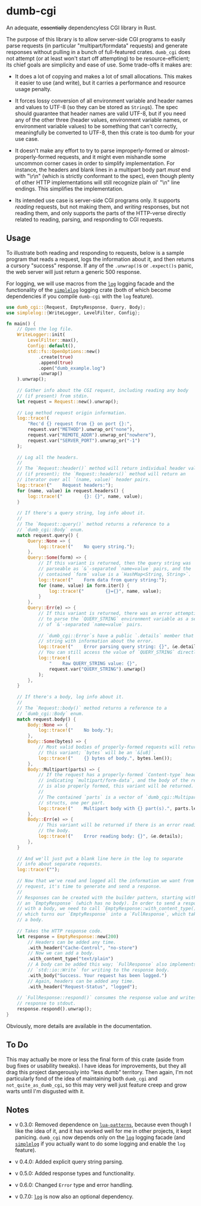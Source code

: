 # dumb-cgi
An adequate, ~~essentially~~ dependencyless CGI library in Rust.

The purpose of this library is to allow server-side CGI programs to easily
parse requests (in particular "multipart/formdata" requests) and generate
responses without pulling in a bunch of full-featured crates. `dumb_cgi`
does not attempt (or at least won't start off attempting) to be
resource-efficient; its chief goals are simplicity and ease of use. Some
trade-offs it makes are:

  * It does a lot of copying and makes a lot of small allocations. This
    makes it easier to use (and write), but it carries a performance and
    resource usage penalty.
  
  * It forces lossy conversion of all environment variable and header names
    and values to UTF-8 (so they can be stored as `String`s). The spec
    should guarantee that header names are valid UTF-8, but if you need
    any of the other three (header values, environment variable names, or
    environment variable values) to be something that can't correctly,
    meaningfully be converted to UTF-8, then this crate is too dumb for
    your use case.
        
  * It doesn't make any effort to try to parse improperly-formed or
    almost-properly-formed requests, and it might even mishandle some
    uncommon corner cases in order to simplify implementation. For instance,
    the headers and blank lines in a multipart body part _must_ end with
    "\r\n" (which is strictly conformant to the spec), even though plenty
    of other HTTP implementations will still recognize plain ol' "\n"
    line endings. This simplifies the implementation.

  * Its intended use case is server-side CGI programs only. It supports
    _reading_ requests, but not making them, and _writing_ responses, but
    not reading them,  and only supports the parts of the HTTP-verse directly
    related to reading, parsing, and responding to CGI requests.

## Usage

To illustrate both reading and responding to requests, below is a sample
program that reads a request, logs the information about it, and then
returns a cursory "success" response. If any of the `.unwrap()`s or
`.expect()s` panic, the web server will just return a generic 500 response.

For logging, we will use macros from the
[`log`](https://crates.io/crates/log) logging facade and the functionality
of the
[`simplelog`](https://crates.io/crates/simplelog) logging crate (both of
which become dependencies if you compile `dumb-cgi` with the `log` feature).

```rust
use dumb_cgi::{Request, EmptyResponse, Query, Body};
use simplelog::{WriteLogger, LevelFilter, Config};

fn main() {
    // Open the log file.
    WriteLogger::init(
        LevelFilter::max(),
        Config::default(),
        std::fs::OpenOptions::new()
            .create(true)
            .append(true)
            .open("dumb_example.log")
            .unwrap()
    ).unwrap();
    
    // Gather info about the CGI request, including reading any body
    // (if present) from stdin.
    let request = Request::new().unwrap();
    
    // Log method request origin information.
    log::trace!(
        "Rec'd {} request from {} on port {}:",
        request.var("METHOD").unwrap_or("none"),
        request.var("REMOTE_ADDR").unwrap_or("nowhere"),
        request.var("SERVER_PORT").unwrap_or("-1")
    );
    
    // Log all the headers.
    //
    // The `Request::header()` method will return individual header values
    // (if present); the `Request::headers()` method will return an
    // iterator over all `(name, value)` header pairs.
    log::trace!("    Request headers:");
    for (name, value) in request.headers() {
        log::trace!("        {}: {}", name, value);
    }
    
    // If there's a query string, log info about it.
    //
    // The `Request::query()` method returns a reference to a
    // `dumb_cgi::Body` enum.
    match request.query() {
        Query::None => {
            log::trace!("    No query string.");
        },
        Query::Some(form) => {
            // If this variant is returned, then the query string was
            // parseable as `&`-separated `name=value` pairs, and the
            // contained `form` value is a `HashMap<String, String>`.
            log::trace!("    Form data from query string:");
            for (name, value) in form.iter() {
                log::trace!("        {}={}", name, value);
            }
        },
        Query::Err(e) => {
            // If this variant is returned, there was an error attempting
            // to parse the `QUERY_STRING` environment variable as a series
            // of `&`-separated `name=value` pairs.
            
            // `dumb_cgi::Error`s have a public `.details` member that is a
            // string with information about the error.
            log::trace!("    Error parsing query string: {}", &e.details);
            // You can still access the value of `QUERY_STRING` directly:
            log::trace!(
                "    Raw QUERY_STRING value: {}",
                request.var("QUERY_STRING").unwrap()
            );
        },
    }
    
    // If there's a body, log info about it.
    //
    // The `Request::body()` method returns a reference to a
    // `dumb_cgi::Body` enum.
    match request.body() {
        Body::None => {
            log::trace!("    No body.");
        },
        Body::Some(bytes) => {
            // Most valid bodies of properly-formed requests will return
            // this variant; `bytes` will be an `&[u8]`.
            log::trace!("    {} bytes of body.", bytes.len());
        },
        Body::Multipart(parts) => {
            // If the request has a properly-formed `Content-type` header
            // indicating `multipart/form-data`, and the body of the request
            // is also properly formed, this variant will be returned.
            //
            // The contained `parts` is a vector of `dumb_cgi::MultipartPart`
            // structs, one per part.
            log::trace!("    Multipart body with {} part(s).", parts.len());
        },
        Body::Err(e) => {
            // This variant will be returned if there is an error reading
            // the body.
            log::trace!("    Error reading body: {}", &e.details);
        },
    }
    
    // And we'll just put a blank line here in the log to separate
    // info about separate requests.
    log::trace!("");
    
    // Now that we've read and logged all the information we want from our
    // request, it's time to generate and send a response.
    //
    // Responses can be created with the builder pattern, starting with
    // an `EmptyResponse` (which has no body). In order to send a response
    // with a body, we need to call `EmptyResponse::with_content_type()`,
    // which turns our `EmptyResponse` into a `FullResponse`, which takes
    // a body.
    
    // Takes the HTTP response code.
    let response = EmptyResponse::new(200)
        // Headers can be added any time.
        .with_header("Cache-Control", "no-store")
        // Now we can add a body.
        .with_content_type("text/plain")
        // A body can be added this way; `FullResponse` also implements
        // `std::io::Write` for writing to the response body.
        .with_body("Success. Your request has been logged.")
        // Again, headers can be added any time.
        .with_header("Request-Status", "logged");
    
    // `FullResponse::respond()` consumes the response value and writes the
    // response to stdout.
    response.respond().unwrap();
}
```

Obviously, more details are available in the documentation.

## To Do

This may actually be more or less the final form of this crate (aside from bug
fixes or usability tweaks). I have ideas for improvements, but they all
drag this project dangerously into "less dumb" territory. Then again, I'm
not particularly fond of the idea of maintaining both `dumb_cgi` and
`not_quite_as_dumb_cgi`, so this may very well just feature creep and grow
warts until I'm disgusted with it.

## Notes

  * v 0.3.0: Removed dependence on
    [`lua-patterns`](https://crates.io/crates/lua-patterns),
    because even though I like the idea of it, and it has worked well for
    me in other projects, it kept panicing. `dumb_cgi` now depends only
    on the [`log`](https://crates.io/crates/log) logging facade (and
    [`simplelog`](https://crates.io/crates/simplelog) if you actually
    want to do some logging and enable the `log` feature).
    
  * v 0.4.0: Added explicit query string parsing.
  
  * v 0.5.0: Added response types and functionality.
    
  * v 0.6.0: Changed `Error` type and error handling.

  * v 0.7.0: [`log`](https://crates.io/crates/log) is now also an
      optional dependency.